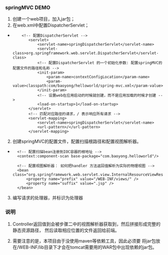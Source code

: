 ### springMVC DEMO
1. 创建一个web项目，加入jar包；
2. 在web.xml中配置DispatcherServlet；
*         <!-- 配置DispatcherServlet -->
             <servlet>
                 <servlet-name>springDispatcherServlet</servlet-name>
                 <servlet-class>org.springframework.web.servlet.DispatcherServlet</servlet-class>
                 <!-- 配置DispatcherServlet 的一个初始化参数: 配置springMVC的配置文件的路径和名称 -->
                 <init-param>
                     <param-name>contextConfigLocation</param-name>
                     <param-value>classpath:com/baoyong/helloworld/spring-mvc.xml</param-value>
                 </init-param>
                 <!-- 设置web在应用启动的时候就创建，而不是应用加载的时候才创建 -->
                 <load-on-startup>1</load-on-startup>
             </servlet>
             <!-- 匹配对应路径的请求，/ 表示响应所有请求 -->
             <servlet-mapping>
                 <servlet-name>springDispatcherServlet</servlet-name>
                 <url-pattern>/</url-pattern>
             </servlet-mapping>
2. 创建springMVC的配置文件，配置扫描根路径和配置视图解析器。
*       <!-- 配置扫描bean注册到IOC容器的根地址 -->
        <context:component-scan base-package="com.baoyong.helloworld"/>
    
        <!-- 配置视图解析器： 如何把handler 方法返回值解析为实际的物理视图 -->
        <bean class="org.springframework.web.servlet.view.InternalResourceViewResolver">
            <property name="prefix" value="/WEB-INF/views/" />
            <property name="suffix" value=".jsp" />
        </bean>

3. 编写请求的处理器，并标识为处理器



### 说明
1. Controller返回值到会被步骤二中的视图解析器获取到，然后拼接形成完整的静态资源路径，
然后读取相应位置的文件返回给前端。

2. 需要注意的是，本项目由于没使用maven等依赖工具，因此必须要
将jar包放在/WEB-INF/lib目录下才会在tomcat需要用的WAR包中出现依赖的jar包。